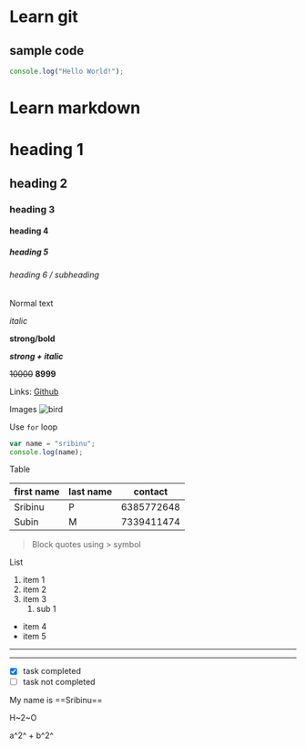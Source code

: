 # Learn git

## sample code

```javascript
console.log("Hello World!");
```

# Learn markdown

# heading 1

## heading 2

### heading 3

#### heading 4

##### heading 5

###### heading 6 / subheading

Normal text

_italic_

**strong/bold**

**_strong + italic_**

~~10000~~ **8999**

Links:
[Github](https://github.com/sribinu "@sribinu")

Images
![bird](https://cdn.britannica.com/10/250610-050-BC5CCDAF/Zebra-finch-Taeniopygia-guttata-bird.jpg)

Use `for` loop

```javascript
var name = "sribinu";
console.log(name);
```

Table

| first name | last name | contact    |
| ---------- | --------- | ---------- |
| Sribinu    | P         | 6385772648 |
| Subin      | M         | 7339411474 |

> Block quotes using > symbol

List

1. item 1
1. item 2
1. item 3
   1. sub 1

- item 4
- item 5

---

---

- [x] task completed
- [ ] task not completed

My name is ==Sribinu==

H~2~O

a^2^ + b^2^
